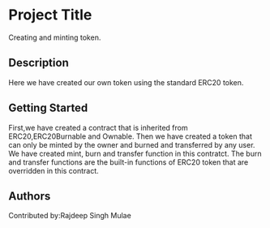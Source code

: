 # Project Title

 Creating and minting token.

## Description
Here we have created our own token using the standard ERC20 token.


## Getting Started

First,we have created a contract that is inherited from ERC20,ERC20Burnable and Ownable.
Then we have created a token that can only be minted by the owner and burned and transferred by any user.
We have created mint, burn and transfer function in this contratct.
The burn and transfer functions are the built-in functions of ERC20 token that are overridden in this contract.



## Authors

Contributed by:Rajdeep Singh Mulae

